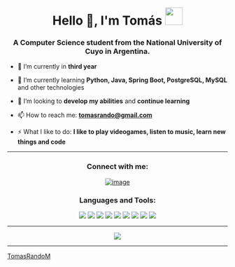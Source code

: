 <h1 align="center">Hello 👋, I'm Tomás <img height="40" src="https://cdn3.emoji.gg/emojis/4220-fox-sip.png"></h1>
<h3 align="center">A Computer Science student from the National University of Cuyo in Argentina.</h3>

- 🔭 I’m currently in **third year**

- 🌱 I’m currently learning **Python, Java, Spring Boot, PostgreSQL, MySQL** and other technologies

- 🦊 I’m looking to **develop my abilities** and **continue learning**

- 📫 How to reach me: **tomasrando@gmail.com**

- ⚡ What I like to do: **I like to play videogames, listen to music, learn new things and code**
  
---

<h3 align="center">Connect with me:</h3>
<div align="center">

[![image](https://img.shields.io/badge/Gmail-D14836?style=for-the-badge&logo=gmail&logoColor=white)](mailto:tomasrando@gmail.com)
</div>

<h3 align="center">Languages and Tools:</h3>
<div align="center">
  <img src="https://img.shields.io/badge/Java-ED8B00?style=for-the-badge&logo=openjdk&logoColor=white" />
  <img src="https://img.shields.io/badge/Python-FFD43B?style=for-the-badge&logo=python&logoColor=blue" />
  <img src="https://img.shields.io/badge/PostgreSQL-316192?style=for-the-badge&logo=postgresql&logoColor=white" />
  <img src="https://img.shields.io/badge/Linux-FCC624?style=for-the-badge&logo=linux&logoColor=black" />
  <img src="https://img.shields.io/badge/Windows-0078D6?style=for-the-badge&logo=windows&logoColor=white" />
  <img src="https://img.shields.io/badge/GIT-E44C30?style=for-the-badge&logo=git&logoColor=white" />
  <img src="https://img.shields.io/badge/GitHub-100000?style=for-the-badge&logo=github&logoColor=white" />
  <img src="https://img.shields.io/badge/MySQL-005C84?style=for-the-badge&logo=mysql&logoColor=white" />
  <img src="https://img.shields.io/badge/Spring_Boot-6DB33F?style=for-the-badge&logo=spring-boot&logoColor=white" />
</div>

---

<p align= "center"> 
  <img src="https://github-readme-stats.vercel.app/api/top-langs/?username=TomasRandoM&layout=compact&langs_count=8&hide=html" />
</p>

------

[TomasRandoM](https://github.com/TomasRandoM)
